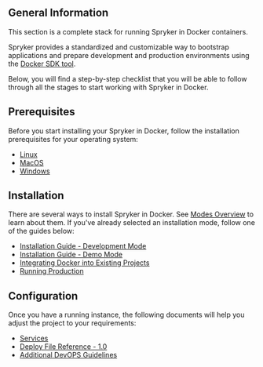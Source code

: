 ## General Information
This section is a complete stack for running Spryker in Docker containers.

Spryker provides a standardized and customizable way to bootstrap applications and prepare development and production environments using the [Docker SDK tool](https://documentation.spryker.com/docs/docker-sdk).

Below, you will find a step-by-step checklist that you will be able to follow through all the stages to start working with Spryker in Docker.
 
 ## Prerequisites
 
Before you start installing your Spryker in Docker, follow the installation prerequisites for your operating system:
* [Linux](https://documentation.spryker.com/docs/docker-installation-prerequisites-linux)
* [MacOS](https://documentation.spryker.com/docs/docker-installation-prerequisites-macos)
* [Windows](https://documentation.spryker.com/docs/docker-installation-prerequisites-windows)

## Installation 
There are several ways to install Spryker in Docker. See [Modes Overview](https://documentation.spryker.com/docs/modes-overview) to learn about them.
If you've already selected an installation mode, follow one of the guides below:
* [Installation Guide - Development Mode](https://documentation.spryker.com/docs/installation-guide-development-mode)
* [Installation Guide - Demo Mode](https://documentation.spryker.com/docs/installation-guide-demo-mode)
* [Integrating Docker into Existing Projects](https://documentation.spryker.com/docs/integrating-docker-into-existing-projects)
* [Running Production](https://documentation.spryker.com/docs/running-production)

## Configuration

Once you have a running instance, the following documents will help you adjust the project to your requirements:
* [Services](https://documentation.spryker.com/docs/services)
* [Deploy File Reference - 1.0](https://documentation.spryker.com/docs/deploy-file-reference-10)
* [Additional DevOPS Guidelines](https://documentation.spryker.com/docs/additional-devops-guidelines)
